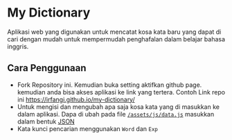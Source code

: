 # My Dictionary
Aplikasi web yang digunakan untuk mencatat kosa kata baru yang dapat di cari dengan mudah untuk mempermudah penghafalan dalam belajar bahasa inggris.

## Cara Penggunaan 
- Fork Repository ini. Kemudian buka setting aktifkan github page. kemudian anda bisa akses aplikasi ke link yang tertera. Contoh Link repo ini https://irfangi.github.io/my-dictionary/
- Untuk mengisi dan mengubah apa saja kosa kata yang di masukkan ke dalam aplikasi. Dapa di ubah pada file [`/assets/js/data.js`](https://github.com/irfangi/my-dictionary/blob/master/assets/js/data.js) masukkan dalam bentuk [JSON](https://www.json.org/json-en.html)
- Kata kunci pencarian menggunakan `Word` dan `Exp`
